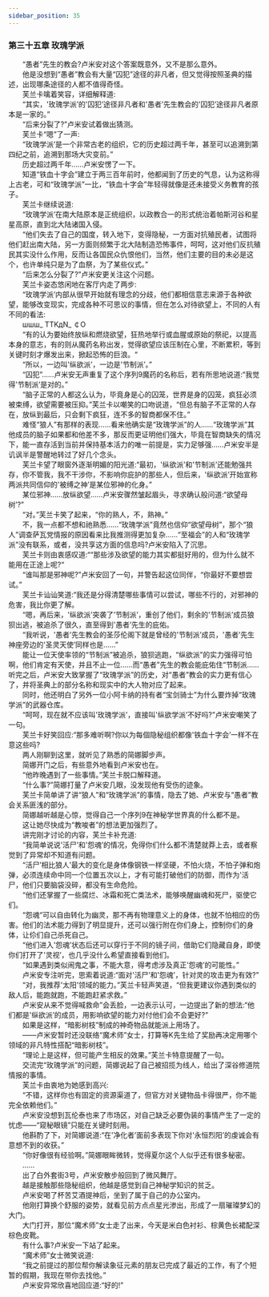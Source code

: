 ```yaml
---
sidebar_position: 35
---
```

### 第三十五章 玫瑰学派  


　　“愚者”先生的教会?卢米安对这个答案既意外，又不是那么意外。  
　　他是没想到“愚者”教会有大量“囚犯”途径的非凡者，但又觉得按照圣典的描述，出现哪条途径的人都不值得奇怪。  
　　芙兰卡噙着笑容，详细解释道:  
　　“其实，'玫瑰学派’的'囚犯’途径非凡者和'愚者’先生教会的'囚犯’途径非凡者原本是一家的。”  
　　“后来分裂了?”卢米安试着做出猜测。  
　　芙兰卡“嗯”了一声:  
　　“玫瑰学派’是一个非常古老的组织，它的历史超过两千年，甚至可以追溯到第四纪之前，追溯到那场大灾变前。”  
　　历史超过两千年……卢米安愣了一下。  
　　知道“铁血十字会”建立于两三百年前时，他都闻到了历史的气息，认为这称得上古老，可和“玫瑰学派”一比，“铁血十字会”年轻得就像是还未接受义务教育的孩子。  
　　芙兰卡继续说道:  
　　“玫瑰学派’在南大陆原本是正统组织，以政教合一的形式统治着帕斯河谷和星星高原，直到北大陆诸国入侵。  
　　“他们失去了自己的国度，转入地下，变得隐秘，一方面对抗殖民者，试图将他们赶出南大陆，另一方面则频繁于北大陆制造恐怖事件，呵呵，这对他们反抗殖民其实没什么作用，反而让各国民众仇恨他们，当然，他们主要的目的未必是这个，也许单纯只是为了血祭，为了某些仪式。”  
　　“后来怎么分裂了?”卢米安更关注这个问题。  
　　芙兰卡姿态悠闲地在客厅内走了两步:  
　　“玫瑰学派’内部从很早开始就有理念的分歧，他们都相信意志来源于各种欲望，能够改变现实，完成各种不可思议的事情，但在怎么对待欲望上，不同的人有不同的看法:  
　　шшш_ TTKдN_ ￠O  
　　“有的认为要始终放纵和燃烧欲望，狂热地举行或血腥或原始的祭祀，以提高本身的意志，有的则从魔药名称出发，觉得欲望应该压制在心里，不断累积，等到关键时刻才爆发出来，掀起恐怖的巨浪。“  
　　“所以，一边叫'纵欲派’，一边是'节制派’。”  
　　“囚犯”……卢米安无声重复了这个序列9魔药的名称后，若有所思地说道:“我觉得'节制派’是对的。”  
　　“脑子正常的人都这么认为，毕竟身是心的囚笼，世界是身的囚笼，疯狂必须被束缚，欲望需要被压抑。”芙兰卡以嘲笑的口吻说道，“但总有脑子不正常的人存在，放纵到最后，只会剩下疯狂，连不多的智商都保不住。”  
　　难怪“狼人”有那样的表现……看来他确实是“玫瑰学派”的人……“玫瑰学派”其他成员的脑子如果都和他差不多，那反而更证明他们强大，毕竟在智商缺失的情况下，能一直存活到当前并保持基本活力的唯一前提是，实力足够强……卢米安半是讥讽半是警醒地转过了好几个念头。  
　　芙兰卡望了眼窗外逐渐明媚的阳光道:“最初，'纵欲派’和'节制派’还能勉强共存，你不管我，我不干涉你，不影响你庇护的那些人，但后来，'纵欲派’开始宣称两派共同信仰的'被缚之神’是某位邪神的化身。”  
　　某位邪神……放纵欲望……卢米安骤然皱起眉头，寻求确认般问道:“欲望母树’?”  
　　“对。”芙兰卡笑了起来，“你的熟人，不，熟神。”  
　　不，我一点都不想和祂熟悉……“玫瑰学派”竟然也信仰“欲望母树”，那个“狼人”调查萨瓦党情报的原因看来比我推测得更加复杂……“至福会”的人和“玫瑰学派”没有联系，或者，没共享这方面的信息吗?卢米安陷入了沉思。  
　　芙兰卡则由衷感叹道:““那些涉及欲望的能力其实都挺好用的，但为什么就不能用在正途上呢?“  
　　“谁叫那是邪神呢?”卢米安回了一句，并警告起这位同伴，“你最好不要想尝试。”  
　　芙兰卡讪讪笑道:“我还是分得清楚哪些事情可以尝试，哪些不行的，对邪神的危害，我比你更了解。  
　　“嗯，再后来，'纵欲派’突袭了’节制派’，重创了他们，剩余的'节制派’成员狼狈出逃，被追杀了很久，直至得到'愚者’先生的庇佑。  
　　“我听说，'愚者’先生教会的圣莎伦阁下就是曾经的'节制派’成员，'愚者’先生神座旁边的'圣灵天使’同样也是……”  
　　能让一位天使率领的“节制派”被追杀，狼狈逃跑，“纵欲派”的实力强得可怕啊，他们肯定有天使，并且不止一位……而“愚者”先生的教会能庇佑住“节制派……听完之后，卢米安大致掌握了“玫瑰学派”的历史，对“愚者”教会的实力更有信心了，并将圣典上的部分名称和现实中的大人物对应了起来。  
　　同时，他还明白了另外一位小阿卡纳的持有者“宝剑骑士”为什么要炸掉“玫瑰学派”的武器仓库。  
　　“呵呵，现在就不应该叫'玫瑰学派’，直接叫'纵欲学派’不好吗?”卢米安嘲笑了一句。  
　　芙兰卡好笑回应:“那多难听啊?你以为每個隐秘组织都像'铁血十字会’一样不在意这些吗?  
　　两人刚聊到这里，就听见了熟悉的简娜脚步声。  
　　简娜开门之后，有些意外地看到卢米安也在。  
　　“他昨晚遇到了一些事情。”芙兰卡脱口解释道。  
　　“什么事?”简娜打量了卢米安几眼，没发现他有受伤的迹象。  
　　芙兰卡简单讲了讲“狼人”和“玫瑰学派”的事情，隐去了她、卢米安与“愚者”教会关系匪浅的部分。  
　　简娜越听越是心惊，觉得自己一个序列9在神秘学世界真的什么都不是。  
　　这让她尽快成为“教唆者”的想法更加强烈了。  
　　讲完刚才讨论的内容，芙兰卡补充道:  
　　“我简单说说'活尸’和'怨魂’的情况，免得你们什么都不清楚就莽上去，或者察觉到了异常却不知道有问题。  
　　“活尸’相比狼人’最大的变化是身体像钢铁一样坚硬，不怕火烧，不怕子弹和炮弹，必须连续命中同一个位置五次以上，才有可能打破他们的防御，而作为'活尸，他们只要脑袋没碎，都没有生命危险。  
　　“他们还掌握了一些腐烂、冰霜和死亡类法术，能够唤醒幽魂和死尸，驱使它们。  
　　“怨魂“可以自由转化为幽灵，那不再有物理意义上的身体，也就不怕相应的伤害。他们的法术能力得到了明显提升，还可以强行附在你们身上，控制你们的身体，让伱们自己杀死自己。  
　　“他们进入'怨魂’状态后还可以穿行于不同的镜子间，借助它们隐藏自身，即使你们打开了'灵视’，也几乎没什么希望直接看到他们。  
　　“如果遇到类似闹鬼之事，不能大意，得考虑涉及真正'怨魂’的可能性。”  
　　卢米安专注听完，思索着说道:“面对'活尸’和'怨魂’，针对灵的攻击更为有效?”  
　　“对，我推荐'太阳’领域的能力。”芙兰卡轻声笑道，“但我更建议你遇到类似的敌人后，能跑就跑，不能跑赶紧求救。”  
　　卢米安从来不觉得喊救命”会丢脸，一边表示认可，一边提出了新的想法:“他们都是'纵欲派’的成员，用影响欲望的能力对付他们会不会更好?”  
　　如果是这样，“暗影树枝”制成的神奇物品就能派上用场了。  
　　——卢米安暂时还没联络“魔术师”女士，打算等K先生给了奖励再决定用哪个领域的非凡特性搭配“暗影树枝”。  
　　“理论上是这样，但可能产生相反的效果。”芙兰卡特意提醒了一句。  
　　交流完“玫瑰学派”的问题，简娜说起了自己被招揽为线人，给出了深谷修道院情报的事情。  
　　芙兰卡由衷地为她感到高兴:  
　　“不错，这样你也有固定的资源渠道了，但官方对关键物品卡得很严，你不能完全依赖他们。”  
　　卢米安没想到瓦伦泰也来了市场区，对自己缺乏必要伪装的事情产生了一定的忧虑——“窥秘眼镜”只能在关键时刻用。  
　　他斟酌了下，对简娜说道:“在'净化者’面前多表现下你对'永恒烈阳’的虔诚会有意想不到的收获。”  
　　“你好像很有经验啊。”简娜眼眸微转，觉得夏尔这个人似乎还有很多秘密。  
　　......  
　　出了白外套街3号，卢米安散步般回到了微风舞厅。  
　　越是接触那些隐秘组织，他越是感觉到自己神秘学知识的贫乏。  
　　卢米安喝了杯苦艾酒提神后，坐到了属于自己的办公室内。  
　　他刚打算换个舒服的姿势，就看见前方点点星光渗出，形成了一扇璀璨梦幻的大门。  
　　大门打开，那位“魔术师”女士走了出来，今天是米白色衬衫、棕黄色长裙配深棕色皮靴。  
　　有什么事?卢米安一下站了起来。  
　　“魔术师”女士微笑说道:  
　　“我之前提过的那位帮你解读象征元素的朋友已完成了最近的工作，有了个短暂的假期，我现在带你去找他。”  
　　卢米安异常欣喜地回应道:“好的!”  
